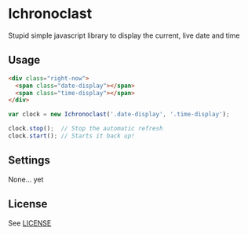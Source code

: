 # Ichronoclast

Stupid simple javascript library to display the current, live date and time

## Usage

```html
<div class="right-now">
  <span class="date-display"></span>
  <span class="time-display"></span>
</div>
```

```javascript
var clock = new Ichronoclast('.date-display', '.time-display');

clock.stop();  // Stop the automatic refresh
clock.start(); // Starts it back up!
```


## Settings

None... yet

## License

See [LICENSE](LICENSE)